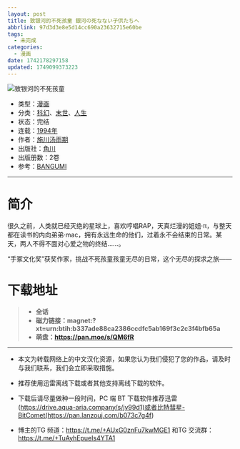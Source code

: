 ```yaml
---
layout: post
title: 致银河的不死孩童 銀河の死なない子供たちへ
abbrlink: 97d3d3e8e5d14cc690a23632715e60be
tags:
  - 未完成
categories:
  - 漫画
date: 1742178297158
updated: 1749099373223
---
```


![致银河的不死孩童](https://ipfs.io/ipfs/QmdHqaeqXeDkm5p4ciyv9tfhdPfoMocub5LsuAdWdq7f28?filename=%E6%A2%A6%E5%B9%BB%E8%A1%97.jpg)

- 类型：[漫画](/index.php/category/漫画)
- 分类：[科幻](/index.php/category/科幻)、[末世](/index.php/category/末世)、[人生](/index.php/category/人生)
- 状态：完结
- 连载：[1994年](/index.php/category/1994年)
- 作者：[施川汤雨期](/index.php/category/施川汤雨期)
- 出版社：[角川](/index.php/category/角川)
- 出版册数：2卷
- 参考：[BANGUMI](https://bangumi.tv/subject/224300)

***

# 简介

很久之前，人类就已经灭绝的星球上，喜欢哼唱RAP，天真烂漫的姐姐·π，与整天都在读书的内向弟弟·mac，拥有永远生命的他们，过着永不会结束的日常。某天，两人不得不面对心爱之物的终结……。

“手冢文化奖”获奖作家，挑战不死孩童孩童无尽的日常，这个无尽的探求之旅——

# 下载地址

> - **全话**
> - **磁力链接：magnet:?xt=urn:btih:b337ade88ca2386ccdfc5ab169f3c2c3f4bfb65a**
> - **萌盘：<https://pan.moe/s/QM6fR>**

***

- 本文为转载网络上的中文汉化资源，如果您认为我们侵犯了您的作品，请及时与我们联系，我们会立即采取措施。

- 推荐使用迅雷离线下载或者其他支持离线下载的软件。

- 下载后请尽量做种一段时间，PC 端 BT 下载软件推荐迅雷(<https://drive.aqua-aria.company/s/jv99d1)或者比特彗星-BitComet(https://pan.lanzouj.com/b073c7g4f>)

- 博主的TG 频道：<https://t.me/+AUxG0znFu7kwMGE1> 和TG 交流群：<https://t.me/+TuAyhEpueIs4YTA1>
